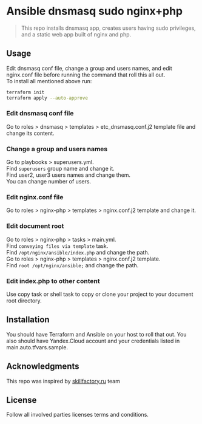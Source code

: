 # Ansible dnsmasq sudo nginx+php
> This repo installs dnsmasq app, creates users having sudo privileges, and a static web app built of nginx and php.

## Usage
Edit dnsmasq conf file, change a group and users names, and edit nginx.conf file before running the command that roll this all out.  
To install all mentioned above run:
```bash
terraform init
terraform apply --auto-approve
```
### Edit dnsmasq conf file
Go to roles > dnsmasq > templates > etc_dnsmasq.conf.j2 template file and change its content.

### Change a group and users names
Go to playbooks > superusers.yml.  
Find `superusers` group name and change it.  
Find user2, user3 users names and change them.  
You can change number of users.  

### Edit nginx.conf file
Go to roles > nginx-php > templates > nginx.conf.j2 template and change it.

### Edit document root
Go to roles > nginx-php > tasks > main.yml.  
Find `conveying files via template` task.   
Find `/opt/nginx/ansible/index.php` and change the path.  
Go to roles > nginx-php > templates > nginx.conf.j2 template.  
Find `root /opt/nginx/ansible;` and change the path.

### Edit index.php to other content
Use copy task or shell task to copy or clone your project to your document root directory.  

## Installation
You should have Terraform and Ansible on your host to roll that out.
You also should have Yandex.Cloud account and your credentials listed in main.auto.tfvars.sample.

## Acknowledgments
This repo was inspired by [skillfactory.ru](https://skillfactory.ru/devops#syllabus) team

## License
Follow all involved parties licenses terms and conditions.
